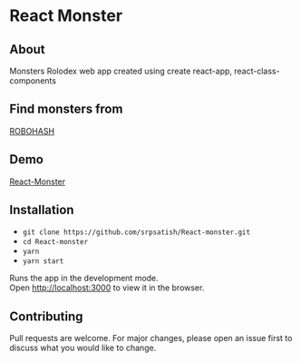 # React Monster

## About

Monsters Rolodex web app created using create react-app, react-class-components

## Find monsters from 
[ROBOHASH](https://robohash.org/)


## Demo 
[React-Monster](https://srpsatish.github.io/React-monster/)


## Installation
* `git clone https://github.com/srpsatish/React-monster.git`
* `cd React-monster`
* `yarn`
* `yarn start`

Runs the app in the development mode.<br />
Open [http://localhost:3000](http://localhost:3000) to view it in the browser.

## Contributing
Pull requests are welcome. For major changes, please open an issue first to discuss what you would like to change.